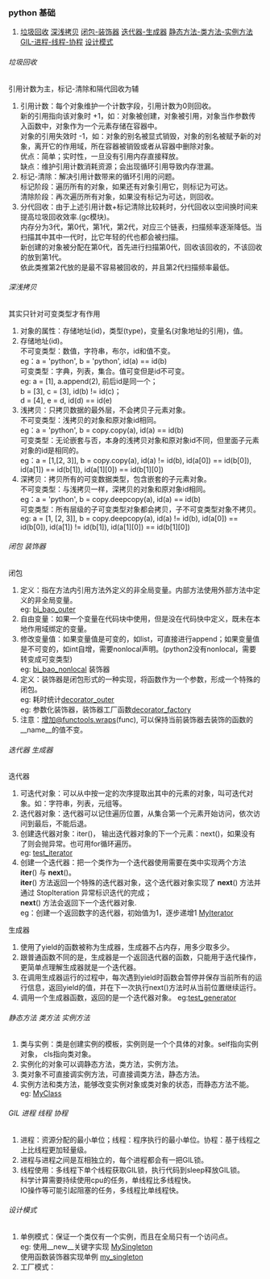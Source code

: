 ### python 基础
1. [垃圾回收](/docs/python_basis.md#垃圾回收)
   [深浅拷贝](/docs/python_basis.md#深浅拷贝)
   [闭包-装饰器](/docs/python_basis.md#闭包-装饰器)
   [迭代器-生成器](/docs/python_basis.md#迭代器-生成器)
   [静态方法-类方法-实例方法](/docs/python_basis.md#静态方法-类方法-实例方法)
   [GIL-进程-线程-协程](/docs/python_basis.md#GIL-进程-线程-协程)
   [设计模式](/docs/python_basis.md#设计模式)

###### 垃圾回收
引用计数为主，标记-清除和隔代回收为辅  
1. 引用计数：每个对象维护一个计数字段，引用计数为0则回收。  
   新的引用指向该对象时 +1，如：对象被创建，对象被引用，对象当作参数传入函数中，对象作为一个元素存储在容器中。  
   对象的引用失效时 -1，如：对象的别名被显式销毁，对象的别名被赋予新的对象，离开它的作用域，所在容器被销毁或者从容器中删除对象。  
   优点：简单；实时性，一旦没有引用内存直接释放。  
   缺点：维护引用计数消耗资源；会出现循环引用导致内存泄漏。  
2. 标记-清除：解决引用计数带来的循环引用的问题。  
   标记阶段：遍历所有的对象，如果还有对象引用它，则标记为可达。  
   清除阶段：再次遍历所有对象，如果没有标记为可达，则回收。  
3. 分代回收：由于上述引用计数+标记清除比较耗时，分代回收以空间换时间来提高垃圾回收效率.(gc模块)。  
   内存分为3代，第0代，第1代，第2代，对应三个链表，扫描频率逐渐降低。当扫描其中其中一代时，比它年轻的代也都会被扫描。  
   新创建的对象被分配在第0代，首先进行扫描第0代，回收该回收的，不该回收的放到第1代。  
   依此类推第2代放的是最不容易被回收的，并且第2代扫描频率最低。  

###### 深浅拷贝
其实只针对可变类型才有作用  
1. 对象的属性：存储地址(id)，类型(type)，变量名(对象地址的引用)，值。  
2. 存储地址(id)。  
   不可变类型：数值，字符串，布尔，id和值不变。  
      eg：a = 'python', b = 'python', id(a) == id(b)  
   可变类型：字典，列表，集合。值可变但是id不可变。  
      eg: a = [1], a.append(2), 前后id是同一个；  
          b = [3], c = [3], id(b) != id(c)；  
          d = [4], e = d, id(d) == id(e)   
3. 浅拷贝：只拷贝数据的最外层，不会拷贝子元素对象。  
   不可变类型：浅拷贝的对象和原对象id相同。  
   eg：a = 'python', b = copy.copy(a), id(a) == id(b)  
   可变类型：无论嵌套与否，本身的浅拷贝对象和原对象id不同，但里面子元素对象的id是相同的。  
   eg：a = [1,[2, 3]], b = copy.copy(a), id(a) != id(b), id(a[0]) == id(b[0]), id(a[1]) == id(b[1]), id(a[1][0]) == id(b[1][0])  
4. 深拷贝：拷贝所有的可变数据类型，包含嵌套的子元素对象。  
   不可变类型：与浅拷贝一样，深拷贝的对象和原对象id相同。  
   eg：a = 'python', b = copy.deepcopy(a), id(a) == id(b)  
   可变类型：所有层级的子可变类型对象都会拷贝，子不可变类型对象不拷贝。  
   eg: a = [1, [2, 3]], b = copy.deepcopy(a), id(a) != id(b), id(a[0]) == id(b[0]), id(a[1]) != id(b[1]), id(a[1][0]) == id(b[1][0])  

###### 闭包 装饰器
闭包
1. 定义：指在方法内引用方法外定义的非全局变量。内部方法使用外部方法中定义的非全局变量。  
   eg: [bi_bao_outer](/script/bibao_decorator.py)
2. 自由变量：如果一个变量在代码块中使用，但是没在代码快中定义，既未在本地作用域绑定的变量。
3. 修改变量值：如果变量值是可变的，如list，可直接进行append；如果变量值是不可变的，如int自增，需要nonlocal声明。(python2没有nonlocal，需要转变成可变类型)  
   eg: [bi_bao_nonlocal](/script/bibao_decorator.py)
装饰器
4. 定义：装饰器是闭包形式的一种实现，将函数作为一个参数，形成一个特殊的闭包。  
   eg: 耗时统计[decorator_outer](/script/bibao_decorator.py)  
   eg: 参数化装饰器，装饰器工厂函数[decorator_factory](/script/bibao_decorator.py)
5. 注意：增加@functools.wraps(func), 可以保持当前装饰器去装饰的函数的 __name__的值不变。

###### 迭代器 生成器
迭代器  
1. 可迭代对象：可以从中按一定的次序提取出其中的元素的对象，叫可迭代对象。如：字符串，列表，元组等。  
2. 迭代器对象：迭代器可以记住遍历位置，从集合第一个元素开始访问，依次访问到最后，不能后退。  
3. 创建迭代器对象：iter()， 输出迭代器对象的下一个元素：next()，如果没有了则会抛异常。也可用for循环遍历。  
   eg: [test_iterator](/script/iterator_generator.py)  
4. 创建一个迭代器：把一个类作为一个迭代器使用需要在类中实现两个方法 __iter__() 与 __next__()。  
   __iter__() 方法返回一个特殊的迭代器对象，这个迭代器对象实现了 __next__() 方法并通过 StopIteration 异常标识迭代的完成；  
   __next__() 方法会返回下一个迭代器对象.  
   eg：创建一个返回数字的迭代器，初始值为1，逐步递增1 [MyIterator](/script/iterator_generator.py)

生成器
1. 使用了yield的函数被称为生成器，生成器不占内存，用多少取多少。  
2. 跟普通函数不同的是，生成器是一个返回迭代器的函数，只能用于迭代操作，更简单点理解生成器就是一个迭代器。  
3. 在调用生成器运行的过程中，每次遇到yield时函数会暂停并保存当前所有的运行信息，返回yield的值，并在下一次执行next()方法时从当前位置继续运行。  
4. 调用一个生成器函数，返回的是一个迭代器对象。
   eg:[test_generator](/script/iterator_generator.py)
   
###### 静态方法 类方法 实例方法
1. 类与实例：类是创建实例的模板，实例则是一个个具体的对象。self指向实例对象， cls指向类对象。
2. 实例化的对象可以调静态方法，类方法，实例方法。  
3. 类对象不可直接调实例方法，可直接调类方法，静态方法。  
4. 实例方法和类方法，能够改变实例对象或类对象的状态，而静态方法不能。  
   eg: [MyClass](/script/some_method.py)
   
###### GIL 进程 线程 协程
1. 进程：资源分配的最小单位；线程：程序执行的最小单位。协程：基于线程之上比线程更加轻量级。  
2. 进程与进程之间是互相独立的，每个进程都会有一把GIL锁。  
3. 线程使用：多线程下单个线程获取GIL锁，执行代码到sleep释放GIL锁。  
   科学计算需要持续使用cpu的任务，单线程比多线程快。  
   IO操作等可能引起阻塞的任务，多线程比单线程快。
   
###### 设计模式
1. 单例模式：保证一个类仅有一个实例，而且在全局只有一个访问点。  
   eg: 使用__new__关键字实现 [MySingleton](/script/design_patterns.py)  
       使用函数装饰器实现单例 [my_singleton](/script/design_patterns.py)
2. 工厂模式：
   